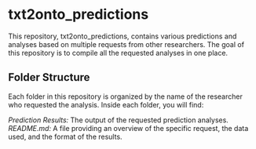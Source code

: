 # txt2onto_predictions
This repository, txt2onto_predictions, contains various predictions and analyses based on multiple requests from other researchers. The goal of this repository is to compile all the requested analyses in one place.

## Folder Structure

Each folder in this repository is organized by the name of the researcher who requested the analysis. Inside each folder, you will find:

*Prediction Results:* The output of the requested prediction analyses.
*README.md:* A file providing an overview of the specific request, the data used, and the format of the results.
